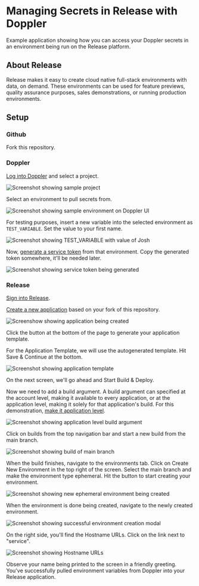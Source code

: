 # Managing Secrets in Release with Doppler

Example application showing how you can access your Doppler secrets in an environment being run on the Release platform.
## About Release

Release makes it easy to create cloud native full-stack environments with data, on demand. These environments can be used
for feature previews, quality assurance purposes, sales demonstrations, or running production environments.

## Setup

### Github

Fork this repository.

### Doppler

[Log into Doppler](https://dashboard.doppler.com/) and select a project.

![Screenshot showing sample project](images/image_four.png)

Select an environment to pull secrets from.

![Screenshot showing sample environment on Doppler UI](images/image_one.png)

For testing purposes, insert a new variable into the selected environment as `TEST_VARIABLE`. Set the value to 
your first name.

![Screenshot showing TEST_VARIABLE with value of Josh](images/image_two.png)

Now, [generate a service token](https://docs.doppler.com/docs/service-tokens) from that environment. Copy the 
generated token somewhere, it'll be needed later.

![Screenshot showing service token being generated](images/image_three.png)

### Release

[Sign into Release](https://app.releasehub.com/auth/login-page).

[Create a new application](https://docs.releasehub.com/getting-started/create-an-application) based on your fork of 
this repository.

![Screenshow showing application being created](images/image_five.png)

Click the button at the bottom of the page to generate your application template.

For the Application Template, we will use the autogenerated template. Hit Save & Continue at the bottom.

![Screenshot showing application template](images/image_six.png)

On the next screen, we'll go ahead and Start Build & Deploy.

Now we need to add a build argument. A build argument can specified at the account level, making it available to every 
application, or at the application level, making it solely for that application's build. For this demonstration, [make it 
application level](https://docs.releasehub.com/reference-guide/application-settings/app-level-build-arguments).

![Screenshot showing application level build argument](images/image_seven.png)

Click on builds from the top navigation bar and start a new build from the main branch.

![Screenshot showing build of main branch](images/image_eight.png)

When the build finishes, navigate to the environments tab. Click on Create New Environment in the top right of the 
screen. Select the main branch and make the environment type ephemeral. Hit the button to start creating your 
environment.

![Screenshot showing new ephemeral environment being created](images/image_nine.png)

When the environment is done being created, navigate to the newly created environment.

![Screenshot showing successful environment creation modal](images/image_ten.png)

On the right side, you'll find the Hostname URLs. Click on the link next to "service".

![Screenshot showing Hostname URLs](images/image_eleven.png)

Observe your name being printed to the screen in a friendly greeting. You've successfully pulled environment variables 
from Doppler into your Release application.